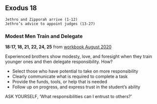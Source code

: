 ## Exodus 18

```
Jethro and Zipporah arrive (1-12)
Jethro’s advice to appoint judges (13-27)
```

### Modest Men Train and Delegate

**18:17, 18, 21, 22, 24, 25** from [workbook August 2020](https://www.jw.org/en/library/jw-meeting-workbook/august-2020-mwb/Life-and-Ministry-Meeting-Schedule-for-August-17-23-2020/Modest-Men-Train-and-Delegate/)

Experienced brothers show modesty, love, and foresight when they train younger ones and then delegate responsibility. How?

- Select those who have potential to take on more responsibility
- Clearly communicate what is required to complete a task
- Provide the funds, tools, or help that is needed
- Follow up on progress, and express trust in the student’s ability

ASK YOURSELF, ‘What responsibilities can I entrust to others?’
